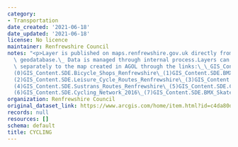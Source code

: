 ```yaml
---
category:
- Transportation
date_created: '2021-06-18'
date_updated: '2021-06-18'
license: No licence
maintainer: Renfrewshire Council
notes: "<p>Layer is published on maps.renfrewshire.gov.uk directly from corporate\
  \ geodatabase.\_ Data is managed through internal process.Layers can be also added\
  \ separately to the map created in AGOL through the links:\_\_GIS_Content.SDE.Cycle_Racks\_\
  (0)GIS_Content.SDE.Bicycle_Shops_Renfrewshire\_(1)GIS_Content.SDE.BMX_Skate_Parks_point\_\
  (2)GIS_Content.SDE.Leisure_Cycle_Routes_Renfrewshire\_(3)GIS_Content.SDE.Airport_Cycle_Access\_\
  (4)GIS_Content.SDE.Sustrans_Routes_Renfrewshire\_(5)GIS_Content.SDE.Cycle_Routes\_\
  (6)GIS_Content.SDE.Cycling_Network_2016\_(7)GIS_Content.SDE.BMX_SkateParks\_(8)</p>"
organization: Renfrewshire Council
original_dataset_link: https://www.arcgis.com/home/item.html?id=c4da80dc344046a29b32ed23b8b769ef
records: null
resources: []
schema: default
title: CYCLING
---
```

